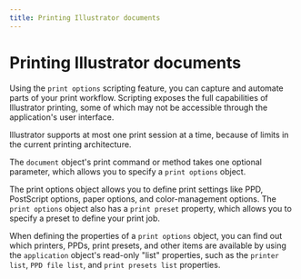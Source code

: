 ```yaml
---
title: Printing Illustrator documents
---
```

# Printing Illustrator documents

Using the `print options` scripting feature, you can capture and automate parts of your print workflow. Scripting exposes the full capabilities of Illustrator printing, some of which may not be accessible through the application's user interface.

Illustrator supports at most one print session at a time, because of limits in the current printing architecture.

The `document` object's print command or method takes one optional parameter, which allows you to specify a `print options` object.

The print options object allows you to define print settings like PPD, PostScript options, paper options, and color-management options. The `print options` object also has a `print preset` property, which allows you to specify a preset to define your print job.

When defining the properties of a `print options` object, you can find out which printers, PPDs, print presets, and other items are available by using the `application` object's read-only "list" properties, such as the `printer list`, `PPD file list`, and `print presets list` properties.
